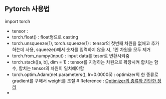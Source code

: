 ## Pytorch 사용법

import torch

- tensor : 
- torch.float() : float형으로 casting
- torch.unsqueeze(1), torch.squeeze(1) : tensor의 첫번째 차원을 없애고 추가하는데 사용, squeeze()에서 숫자를 입력하지 않을 시, 1인 차원을 모두 제거
- torch.from_numpy(input) : input data를 tesor로 변환시켜줌
- torch.stack([a, b], dim = 1) : tensor를 지정하는 차원으로 확장시켜 합치는 함수, 합치는 tensor의 차원이 일치해야함
- torch.optim.Adam(net.parameters(), lr=0.00005) : optimizer의 한 종류로 gradient를 구해서 weight를 조절 # Reference : [Optimizer의 종류와 간단한 정리](https://velog.io/@reversesky/Optimizer%EC%9D%98-%EC%A2%85%EB%A5%98%EC%99%80-%EA%B0%84%EB%8B%A8%ED%95%9C-%EC%A0%95%EB%A6%AC)
-
